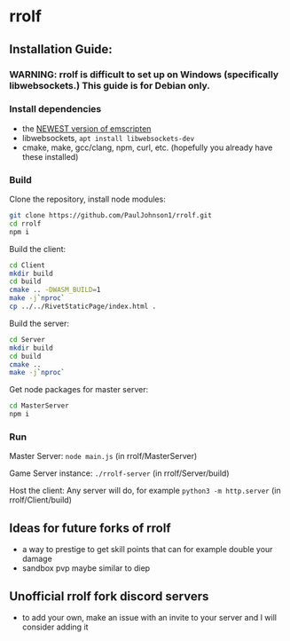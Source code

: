 # rrolf

## Installation Guide:

### WARNING: rrolf is difficult to set up on Windows (specifically libwebsockets.) This guide is for Debian only.

### Install dependencies

- the [NEWEST version of emscripten](https://emscripten.org/docs/getting_started/downloads.html)
- libwebsockets, `apt install libwebsockets-dev`
- cmake, make, gcc/clang, npm, curl, etc. (hopefully you already have these installed)

### Build

Clone the repository, install node modules:

```sh
git clone https://github.com/PaulJohnson1/rrolf.git
cd rrolf
npm i
```

Build the client:

```sh
cd Client
mkdir build
cd build
cmake .. -DWASM_BUILD=1
make -j`nproc`
cp ../../RivetStaticPage/index.html .
```

Build the server:

```sh
cd Server
mkdir build
cd build
cmake ..
make -j`nproc`
```

Get node packages for master server:

```sh
cd MasterServer
npm i
```

### Run

Master Server: `node main.js` (in rrolf/MasterServer)

Game Server instance: `./rrolf-server` (in rrolf/Server/build)

Host the client: Any server will do, for example `python3 -m http.server` (in rrolf/Client/build)

## Ideas for future forks of rrolf

- a way to prestige to get skill points that can for example double your damage
- sandbox pvp maybe similar to diep

## Unofficial rrolf fork discord servers

- to add your own, make an issue with an invite to your server and I will consider adding it
